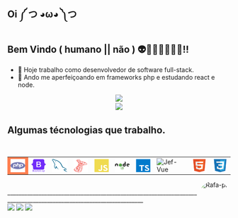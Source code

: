 ## Oi ༼ つ ◕ω◕ ༽つ  
## Bem Vindo ( humano || não ) 👽🤖🦖👩‍💻👨‍💻!!


<!-- 
windows + '.' = emoji
 -->
 
- 🔭 Hoje trabalho como desenvolvedor de software full-stack.
- 🌱 Ando me aperfeiçoando em frameworks php e estudando react e node.

<div align="center">
  <a href="https://github.com/jefersonroots">
  <img height="180em" src="https://github-readme-stats.vercel.app/api?username=jefersonroots&show_icons=true&theme=dark&include_all_commits=true&count_private=true"/>
   <br />
  <img height="180em" src="https://github-readme-stats.vercel.app/api/top-langs/?username=jefersonroots&layout=compact&langs_count=7&theme=radical"/>
  </a>
</div>

 ## Algumas técnologias que trabalho.
  <div style="display: inline_block"><br>
<table > <td style="background-color: coral;">  <img desactive align="center" alt="Jef-Python" height="30" width="40" src="https://raw.githubusercontent.com/devicons/devicon/master/icons/php/php-plain.svg"></td>
 <td>   <img align="center" alt="Jef-BTP" height="30" width="40" src="https://raw.githubusercontent.com/devicons/devicon/master/icons/bootstrap/bootstrap-plain-wordmark.svg">
 <td>  <img align="center" alt="Jef-mysql" height="30" width="40" src="https://raw.githubusercontent.com/devicons/devicon/master/icons/mysql/mysql-original.svg">
 <td>  <img align="center" alt="Jef-mysql" height="30" width="40" src="https://raw.githubusercontent.com/devicons/devicon/master/icons/microsoftsqlserver/microsoftsqlserver-plain.svg">
<td>   <img align="center" alt="Jef-Js" height="30" width="40" src="https://raw.githubusercontent.com/devicons/devicon/master/icons/javascript/javascript-plain.svg">
<td>  <img align="center" alt="Jef-Js" height="30" width="40" src="https://raw.githubusercontent.com/devicons/devicon/master/icons/nodejs/nodejs-original-wordmark.svg">
<td>  <img align="center" alt="Jef-Ts" height="30" width="40" src="https://raw.githubusercontent.com/devicons/devicon/master/icons/typescript/typescript-plain.svg">
 <td>  <img align="center" alt="Jef-Vue" height="30" width="40" src="https://raw.githubusercontent.com/devicons/devicon/master/icons/vue/vue-original.svg">
<td>   <img align="center" alt="Jef-HTML" height="30" width="40" src="https://raw.githubusercontent.com/devicons/devicon/master/icons/html5/html5-original.svg">
  <td> <img align="center" alt="Jef-CSS" height="30" width="40" src="https://raw.githubusercontent.com/devicons/devicon/master/icons/css3/css3-original.svg"> </table>
   <img align="right" alt="Rafa-pic" height="150" style="border-radius:50px;" src="https://media4.giphy.com/media/8FfhRgO2X5uW1SFEfH/200w.webp?cid=ecf05e47zttx6cnsz0r7755pk2dzuibegqk822tehogn4jfn&rid=200w.webp&ct=g" />
 </div>   
<br/ >
___________________________________________________________________________________________________________________<br/ >
   <a href="https://www.linkedin.com/in/jeferson-santos-40729212b/" target="_blank"><img src="https://img.shields.io/badge/LinkedIn-0077B5?style=for-the-badge&logo=linkedin&logoColor=white" target="_blank"></a>
    <a href="https://mail.google.com/mail/u/0/#inbox?compose=CllgCKCFTSwbxTLsflskLNsbtpTlxwwHlvXbKPngZxmRMVKlLBLNQfHfmvZSCRchWbJpJghTMrL" target="_blank"><img src="https://img.shields.io/badge/Gmail-D14836?style=for-the-badge&logo=gmail&logoColor=white" target="_blank"></a>
 <a href="https://instagram.com/jeefersonsantos" target="_blank"><img src="https://img.shields.io/badge/-Instagram-%23E4405F?style=for-the-badge&logo=instagram&logoColor=white" target="_blank"></a>
